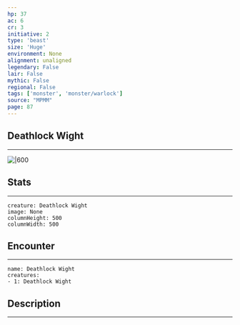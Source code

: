 ```yaml
---
hp: 37
ac: 6
cr: 3
initiative: 2
type: 'beast'    
size: 'Huge'
environment: None
alignment: unaligned
legendary: False
lair: False
mythic: False
regional: False
tags: ['monster', 'monster/warlock']
source: "MPMM"
page: 87
---
```


## Deathlock Wight
---

![|600](D:/Program%20Files/5e.tools/img/bestiary/MPMM/Deathlock%20Wight.webp)

## Stats
---

```statblock
creature: Deathlock Wight
image: None
columnHeight: 500
columnWidth: 500
```

## Encounter
---

```encounter-table
name: Deathlock Wight
creatures:
- 1: Deathlock Wight
```

## Description
---




